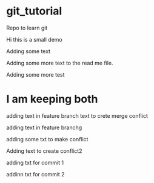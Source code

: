 # git_tutorial
Repo to learn git

Hi this is a small demo

Adding some text

Adding some more text to the read me file.

Adding some more test




# I am keeping both
adding text in feature branch
text to crete merge conflict

adding text in feature branchg

adding some txt to make conflict


Adding text to create conflict2


adding txt for commit 1

addinn txt for commit 2

